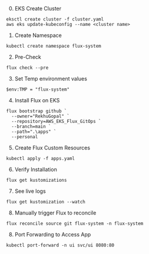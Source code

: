 0. EKS Create Cluster 
```
eksctl create cluster -f cluster.yaml
aws eks update-kubeconfig --name <cluster name>
```

1. Create Namespace
```
kubectl create namespace flux-system
```
2. Pre-Check
```
flux check --pre
```
3. Set Temp environment values
```
$env:TMP = "flux-system"
```
4. Install Flux on EKS
```
flux bootstrap github `
  --owner="RekhuGopal" `
  --repository=AWS_EKS_Flux_GitOps `
  --branch=main `
  --path=".\apps" `
  --personal
```
5. Create Flux Custom Resources
```
kubectl apply -f apps.yaml
```
6. Verify Installation
```
flux get kustomizations
```
7. See live logs
```
flux get kustomization --watch
```
8. Manually trigger Flux to reconcile
```
flux reconcile source git flux-system -n flux-system
```
8. Port Forwarding to Access App
```
kubectl port-forward -n ui svc/ui 8080:80
```
